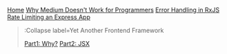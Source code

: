 [Home](/)
[Why Medium Doesn't Work for Programmers](/why-medium-doesnt-work-for-programmers)
[Error Handling in RxJS](/rxjs-error-handling)
[Rate Limiting an Express App](/rate-limiting-an-express-app)

> :Collapse label=Yet Another Frontend Framework
>
> [Part1: Why?](/yaff/part1)
> [Part2: JSX](/yaff/part2)

